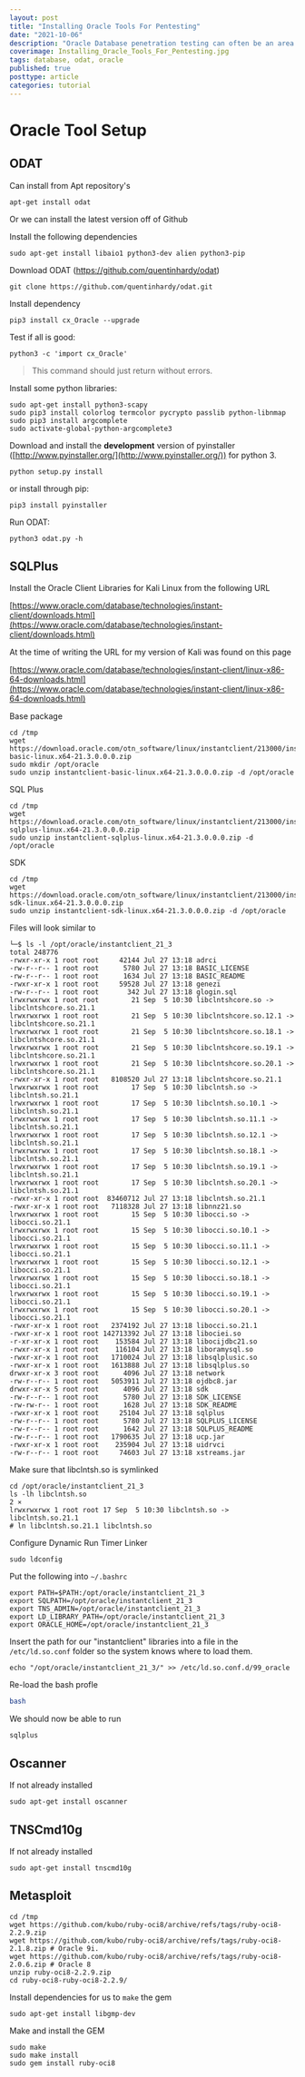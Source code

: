 ```yaml
---
layout: post
title: "Installing Oracle Tools For Pentesting"
date: "2021-10-06"
description: "Oracle Database penetration testing can often be an area where young testers, find themselves underprepared. Oracle Database technology spans back over several decades and some of the penetration testing tools used have funky dependencies, and often need specific configuration steps."
coverimage: Installing_Oracle_Tools_For_Pentesting.jpg
tags: database, odat, oracle
published: true
posttype: article
categories: tutorial
---
```

# Oracle Tool Setup

## ODAT

Can install from Apt repository's

```
apt-get install odat 
```

Or we can install the latest version off of Github

Install the following dependencies 

```
sudo apt-get install libaio1 python3-dev alien python3-pip
```

Download ODAT (https://github.com/quentinhardy/odat)

```
git clone https://github.com/quentinhardy/odat.git
```

Install dependency

```
pip3 install cx_Oracle --upgrade
```

Test if all is good:

```
python3 -c 'import cx_Oracle'
```

> This command should just return without errors.
> 

Install some python libraries:

```
sudo apt-get install python3-scapy
sudo pip3 install colorlog termcolor pycrypto passlib python-libnmap
sudo pip3 install argcomplete
sudo activate-global-python-argcomplete3
```

Download and install the **development** version of pyinstaller ([http://www.pyinstaller.org/](http://www.pyinstaller.org/)) for python 3.

```
python setup.py install

```

or install through pip:

```
pip3 install pyinstaller

```

Run ODAT:

```
python3 odat.py -h
```

## SQLPlus

Install the Oracle Client Libraries for Kali Linux from the following URL

[https://www.oracle.com/database/technologies/instant-client/downloads.html](https://www.oracle.com/database/technologies/instant-client/downloads.html)

At the time of writing the URL for my version of Kali was found on this page

[https://www.oracle.com/database/technologies/instant-client/linux-x86-64-downloads.html](https://www.oracle.com/database/technologies/instant-client/linux-x86-64-downloads.html)

Base package

```
cd /tmp
wget https://download.oracle.com/otn_software/linux/instantclient/213000/instantclient-basic-linux.x64-21.3.0.0.0.zip
sudo mkdir /opt/oracle
sudo unzip instantclient-basic-linux.x64-21.3.0.0.0.zip -d /opt/oracle
```

SQL Plus

```
cd /tmp
wget https://download.oracle.com/otn_software/linux/instantclient/213000/instantclient-sqlplus-linux.x64-21.3.0.0.0.zip
sudo unzip instantclient-sqlplus-linux.x64-21.3.0.0.0.zip -d /opt/oracle
```

SDK

```
cd /tmp
wget https://download.oracle.com/otn_software/linux/instantclient/213000/instantclient-sdk-linux.x64-21.3.0.0.0.zip
sudo unzip instantclient-sdk-linux.x64-21.3.0.0.0.zip -d /opt/oracle
```

Files will look similar to

```
└─$ ls -l /opt/oracle/instantclient_21_3 
total 248776
-rwxr-xr-x 1 root root     42144 Jul 27 13:18 adrci
-rw-r--r-- 1 root root      5780 Jul 27 13:18 BASIC_LICENSE
-rw-r--r-- 1 root root      1634 Jul 27 13:18 BASIC_README
-rwxr-xr-x 1 root root     59528 Jul 27 13:18 genezi
-rw-r--r-- 1 root root       342 Jul 27 13:18 glogin.sql
lrwxrwxrwx 1 root root        21 Sep  5 10:30 libclntshcore.so -> libclntshcore.so.21.1
lrwxrwxrwx 1 root root        21 Sep  5 10:30 libclntshcore.so.12.1 -> libclntshcore.so.21.1
lrwxrwxrwx 1 root root        21 Sep  5 10:30 libclntshcore.so.18.1 -> libclntshcore.so.21.1
lrwxrwxrwx 1 root root        21 Sep  5 10:30 libclntshcore.so.19.1 -> libclntshcore.so.21.1
lrwxrwxrwx 1 root root        21 Sep  5 10:30 libclntshcore.so.20.1 -> libclntshcore.so.21.1
-rwxr-xr-x 1 root root   8108520 Jul 27 13:18 libclntshcore.so.21.1
lrwxrwxrwx 1 root root        17 Sep  5 10:30 libclntsh.so -> libclntsh.so.21.1
lrwxrwxrwx 1 root root        17 Sep  5 10:30 libclntsh.so.10.1 -> libclntsh.so.21.1
lrwxrwxrwx 1 root root        17 Sep  5 10:30 libclntsh.so.11.1 -> libclntsh.so.21.1
lrwxrwxrwx 1 root root        17 Sep  5 10:30 libclntsh.so.12.1 -> libclntsh.so.21.1
lrwxrwxrwx 1 root root        17 Sep  5 10:30 libclntsh.so.18.1 -> libclntsh.so.21.1
lrwxrwxrwx 1 root root        17 Sep  5 10:30 libclntsh.so.19.1 -> libclntsh.so.21.1
lrwxrwxrwx 1 root root        17 Sep  5 10:30 libclntsh.so.20.1 -> libclntsh.so.21.1
-rwxr-xr-x 1 root root  83460712 Jul 27 13:18 libclntsh.so.21.1
-rwxr-xr-x 1 root root   7118328 Jul 27 13:18 libnnz21.so
lrwxrwxrwx 1 root root        15 Sep  5 10:30 libocci.so -> libocci.so.21.1
lrwxrwxrwx 1 root root        15 Sep  5 10:30 libocci.so.10.1 -> libocci.so.21.1
lrwxrwxrwx 1 root root        15 Sep  5 10:30 libocci.so.11.1 -> libocci.so.21.1
lrwxrwxrwx 1 root root        15 Sep  5 10:30 libocci.so.12.1 -> libocci.so.21.1
lrwxrwxrwx 1 root root        15 Sep  5 10:30 libocci.so.18.1 -> libocci.so.21.1
lrwxrwxrwx 1 root root        15 Sep  5 10:30 libocci.so.19.1 -> libocci.so.21.1
lrwxrwxrwx 1 root root        15 Sep  5 10:30 libocci.so.20.1 -> libocci.so.21.1
-rwxr-xr-x 1 root root   2374192 Jul 27 13:18 libocci.so.21.1
-rwxr-xr-x 1 root root 142713392 Jul 27 13:18 libociei.so
-r-xr-xr-x 1 root root    153584 Jul 27 13:18 libocijdbc21.so
-rwxr-xr-x 1 root root    116104 Jul 27 13:18 liboramysql.so
-rwxr-xr-x 1 root root   1710024 Jul 27 13:18 libsqlplusic.so
-rwxr-xr-x 1 root root   1613888 Jul 27 13:18 libsqlplus.so
drwxr-xr-x 3 root root      4096 Jul 27 13:18 network
-rw-r--r-- 1 root root   5053911 Jul 27 13:18 ojdbc8.jar
drwxr-xr-x 5 root root      4096 Jul 27 13:18 sdk
-rw-r--r-- 1 root root      5780 Jul 27 13:18 SDK_LICENSE
-rw-rw-r-- 1 root root      1628 Jul 27 13:18 SDK_README
-rwxr-xr-x 1 root root     25104 Jul 27 13:18 sqlplus
-rw-r--r-- 1 root root      5780 Jul 27 13:18 SQLPLUS_LICENSE
-rw-r--r-- 1 root root      1642 Jul 27 13:18 SQLPLUS_README
-rw-r--r-- 1 root root   1790635 Jul 27 13:18 ucp.jar
-rwxr-xr-x 1 root root    235904 Jul 27 13:18 uidrvci
-rw-r--r-- 1 root root     74603 Jul 27 13:18 xstreams.jar
```

Make sure that libclntsh.so is symlinked

```
cd /opt/oracle/instantclient_21_3
ls -lh libclntsh.so                                                                                                                                                   2 ⨯
lrwxrwxrwx 1 root root 17 Sep  5 10:30 libclntsh.so -> libclntsh.so.21.1
# ln libclntsh.so.21.1 libclntsh.so
```

Configure Dynamic Run Timer Linker

```
sudo ldconfig
```

Put the following into `~/.bashrc`

```
export PATH=$PATH:/opt/oracle/instantclient_21_3
export SQLPATH=/opt/oracle/instantclient_21_3
export TNS_ADMIN=/opt/oracle/instantclient_21_3
export LD_LIBRARY_PATH=/opt/oracle/instantclient_21_3
export ORACLE_HOME=/opt/oracle/instantclient_21_3
```

Insert the path for our "instantclient" libraries into a file in the `/etc/ld.so.conf` folder so the system knows where to load them. 

```
echo "/opt/oracle/instantclient_21_3/" >> /etc/ld.so.conf.d/99_oracle
```

Re-load the bash profle

```bash
bash
```

We should now be able to run 

```
sqlplus
```

## Oscanner

If not already installed 

```
sudo apt-get install oscanner
```

## TNSCmd10g

If not already installed

```
sudo apt-get install tnscmd10g
```

## Metasploit

```
cd /tmp
wget https://github.com/kubo/ruby-oci8/archive/refs/tags/ruby-oci8-2.2.9.zip
wget https://github.com/kubo/ruby-oci8/archive/refs/tags/ruby-oci8-2.1.8.zip # Oracle 9i.
wget https://github.com/kubo/ruby-oci8/archive/refs/tags/ruby-oci8-2.0.6.zip # Oracle 8
unzip ruby-oci8-2.2.9.zip
cd ruby-oci8-ruby-oci8-2.2.9/
```

Install dependencies for us to `make` the gem

```
sudo apt-get install libgmp-dev
```

Make and install the GEM

```
sudo make
sudo make install
sudo gem install ruby-oci8
```